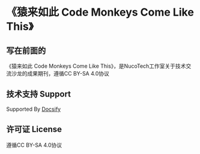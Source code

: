 # 《猿来如此 Code Monkeys Come Like This》

## 写在前面的

《猿来如此 Code Monkeys Come Like This》，是NucoTech工作室关于技术交流沙龙的成果期刊，遵循CC BY-SA 4.0协议

## 技术支持 Support

Supported By [Docsify](https://docsify.js.org/)

## 许可证 License

遵循CC BY-SA 4.0协议
